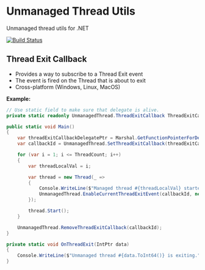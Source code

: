 # Unmanaged Thread Utils
Unmanaged thread utils for .NET

[![Build Status](https://travis-ci.com/ptupitsyn/UnmanagedThreadUtils.svg?branch=master)](https://travis-ci.com/ptupitsyn/UnmanagedThreadUtils)

## Thread Exit Callback

* Provides a way to subscribe to a Thread Exit event 
* The event is fired on the Thread that is about to exit 
* Cross-platform (Windows, Linux, MacOS)

**Example:**
```csharp
// Use static field to make sure that delegate is alive.
private static readonly UnmanagedThread.ThreadExitCallback ThreadExitCallbackDelegate = OnThreadExit;

public static void Main()
{
    var threadExitCallbackDelegatePtr = Marshal.GetFunctionPointerForDelegate(ThreadExitCallbackDelegate);
    var callbackId = UnmanagedThread.SetThreadExitCallback(threadExitCallbackDelegatePtr);

    for (var i = 1; i <= ThreadCount; i++)
    {
        var threadLocalVal = i;

        var thread = new Thread(_ =>
        {
            Console.WriteLine($"Managed thread #{threadLocalVal} started.");
            UnmanagedThread.EnableCurrentThreadExitEvent(callbackId, new IntPtr(threadLocalVal));
        });

        thread.Start();
    }

    UnmanagedThread.RemoveThreadExitCallback(callbackId);
}

private static void OnThreadExit(IntPtr data)
{
    Console.WriteLine($"Unmanaged thread #{data.ToInt64()} is exiting.");
}
```
